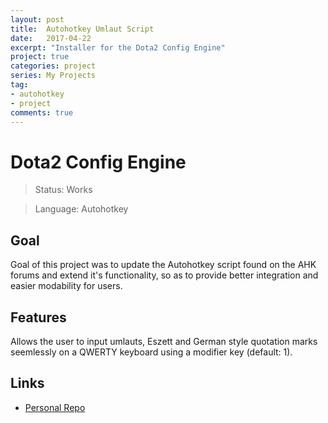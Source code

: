 ```yaml
---
layout: post
title:  Autohotkey Umlaut Script
date:   2017-04-22
excerpt: "Installer for the Dota2 Config Engine"
project: true
categories: project
series: My Projects
tag:
- autohotkey
- project
comments: true
---
```

# Dota2 Config Engine

>Status: Works

>Language: Autohotkey

## Goal
Goal of this project was to update the Autohotkey script found on the AHK forums and extend it's functionality, so as to provide better integration and easier modability for users.

## Features

Allows the user to input umlauts, Eszett and German style quotation marks seemlessly on a QWERTY keyboard using a modifier key (default: 1). 


## Links

- [Personal Repo](https://github.com/Aevyz/German-Umlaut-Script)
